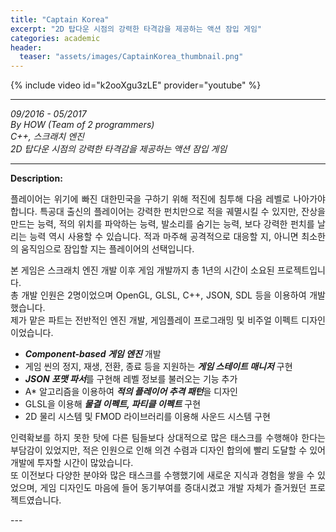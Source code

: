```yaml
---
title: "Captain Korea"
excerpt: "2D 탑다운 시점의 강력한 타격감을 제공하는 액션 잠입 게임"
categories: academic
header:
  teaser: "assets/images/CaptainKorea_thumbnail.png"
---
```


{% include video id="k2ooXgu3zLE" provider="youtube" %}

---
*09/2016 - 05/2017*  
*By HOW (Team of 2 programmers)*  
*C++, 스크래치 엔진*  
*2D 탑다운 시점의 강력한 타격감을 제공하는 액션 잠입 게임*  

---
**Description:**  
<div style="text-align: justify" markdown="1">
플레이어는 위기에 빠진 대한민국을 구하기 위해 적진에 침투해 다음 레벨로 나아가야 합니다.  
특공대 출신의 플레이어는 강력한 펀치만으로 적을 궤멸시킬 수 있지만, 잔상을 만드는 능력, 적의 위치를 파악하는 능력, 발소리를 숨기는 능력, 보다 강력한 펀치를 날리는 능력 역시 사용할 수 있습니다.  
적과 마주해 공격적으로 대응할 지, 아니면 최소한의 움직임으로 잠입할 지는 플레이어의 선택입니다.  
  
본 게임은 스크래치 엔진 개발 이후 게임 개발까지 총 1년의 시간이 소요된 프로젝트입니다.  
총 개발 인원은 2명이었으며 OpenGL, GLSL, C++, JSON, SDL 등을 이용하여 개발했습니다.  
제가 맡은 파트는 전반적인 엔진 개발, 게임플레이 프로그래밍 및 비주얼 이펙트 디자인이었습니다.  
  
* ***Component-based 게임 엔진*** 개발
* 게임 씬의 정지, 재생, 전환, 종료 등을 지원하는 ***게임 스테이트 매니저*** 구현
* ***JSON 포맷 파서***를 구현해 레벨 정보를 불러오는 기능 추가
* A* 알고리즘을 이용하여 ***적의 플레이어 추격 패턴***을 디자인
* GLSL을 이용해 ***물결 이펙트, 파티클 이펙트*** 구현
* 2D 물리 시스템 및 FMOD 라이브러리를 이용해 사운드 시스템 구현

인력확보를 하지 못한 탓에 다른 팀들보다 상대적으로 많은 태스크를 수행해야 한다는 부담감이 있었지만, 적은 인원으로 인해 의견 수렴과 디자인 합의에 빨리 도달할 수 있어 개발에 투자할 시간이 많았습니다.  
또 이전보다 다양한 분야와 많은 태스크를 수행했기에 새로운 지식과 경험을 쌓을 수 있었으며, 게임 디자인도 마음에 들어 동기부여를 증대시켰고 개발 자체가 즐거웠던 프로젝트였습니다.  
</div>
---




